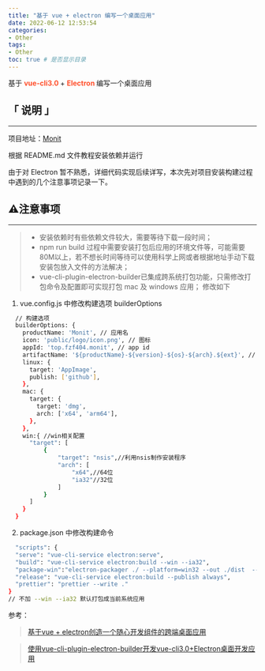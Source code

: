 ```yaml
---
title: "基于 vue + electron 编写一个桌面应用"
date: 2022-06-12 12:53:54
categories:
- Other
tags:
- Other
toc: true # 是否显示目录
---
```

基于 <strong> <span style="color: #ff502c">vue-cli3.0 </strong> + <strong> <span style="color: #ff502c">Electron </strong> 编写一个桌面应用

<!-- more -->

## 「 说明 」
------

项目地址：[Monit](https://github.com/fzf404/Monit)

根据 README.md 文件教程安装依赖并运行

由于对 Electron 暂不熟悉，详细代码实现后续详写，本次先对项目安装构建过程中遇到的几个注意事项记录一下。

##  ⚠️注意事项
------
> * 安装依赖时有些依赖文件较大，需要等待下载一段时间；
> * npm run build 过程中需要安装打包后应用的环境文件等，可能需要80M以上，若不想长时间等待可以使用科学上网或者根据地址手动下载安装包放入文件的方法解决；
> * vue-cli-plugin-electron-builder已集成跨系统打包功能，只需修改打包命令及配置即可实现打包 mac 及 windows 应用；
修改如下
1. vue.config.js 中修改构建选项 builderOptions

```bash
  // 构建选项
  builderOptions: {
    productName: 'Monit', // 应用名
    icon: 'public/logo/icon.png', // 图标
    appId: 'top.fzf404.monit', // app id
    artifactName: '${productName}-${version}-${os}-${arch}.${ext}', // 打包命名方式
    linux: {
      target: 'AppImage',
      publish: ['github'],
    },
    mac: {
      target: {
        target: 'dmg',
        arch: ['x64', 'arm64'],
      },
    },
    win:{ //win相关配置
      "target": [
          {
              "target": "nsis",//利用nsis制作安装程序
              "arch": [
                  "x64",//64位
                  "ia32"//32位
              ]
          }
      ]
    }
  }
```

2. package.json 中修改构建命令

```bash
  "scripts": {
  "serve": "vue-cli-service electron:serve",
  "build": "vue-cli-service electron:build --win --ia32",
  "package-win":"electron-packager ./ --platform=win32 --out ./dist  --overwrite  --ignore=node_modules --arch=x64",
  "release": "vue-cli-service electron:build --publish always",
  "prettier": "prettier --write ."
}
// 不加 --win --ia32 默认打包成当前系统应用
```

参考：
> [基于vue + electron创造一个随心开发组件的跨端桌面应用](https://juejin.cn/post/7103749039677505566)

> [使用vue-cli-plugin-electron-builder开发vue-cli3.0+Electron桌面开发应用](https://www.jianshu.com/p/dfcf2a6a497c)


